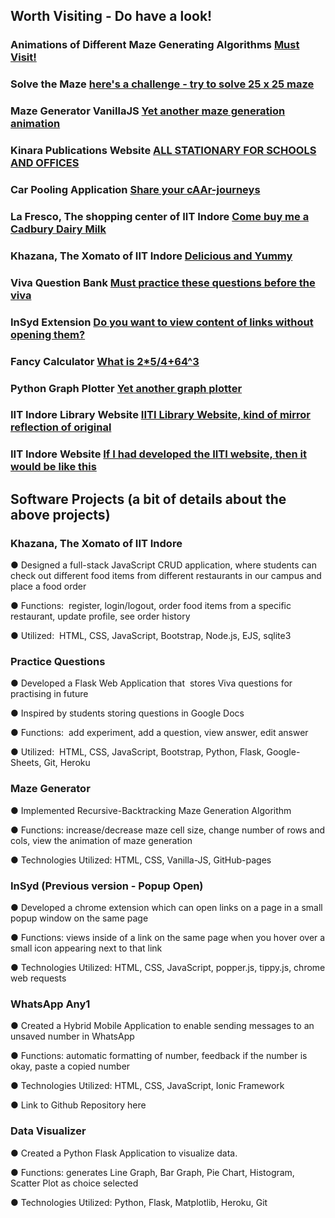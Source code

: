 ## Worth Visiting - Do have a look!
### Animations of Different Maze Generating Algorithms [Must Visit!](https://shaikh-ubaid.github.io/Algo-Project/)
### Solve the Maze [here's a challenge - try to solve 25 x 25 maze](https://shaikh-ubaid.github.io/Maze-Generator-VanillaJS/index.html)
### Maze Generator VanillaJS [Yet another maze generation animation](https://shaikh-ubaid.github.io/Maze-Generator-VanillaJS/animation.html)
### Kinara Publications Website [ALL STATIONARY FOR SCHOOLS AND OFFICES](https://kinara-publications.github.io/website/)
### Car Pooling Application [Share your cAAr-journeys](https://github.com/Unite-On-Wheels/CarPooling)
### La Fresco, The shopping center of IIT Indore [Come buy me a Cadbury Dairy Milk](http://la-fresco.herokuapp.com/)
### Khazana, The Xomato of IIT Indore [Delicious and Yummy](https://khazana.herokuapp.com/)
### Viva Question Bank [Must practice these questions before the viva](https://practice-questions.herokuapp.com/)
### InSyd Extension [Do you want to view content of links without opening them?](https://chrome.google.com/webstore/detail/popup-open/kahnmidddbephipngcmppdgeffcmhhma?hl=en)
### Fancy Calculator [What is 2*5/4+64^3](https://shaikh-ubaid.github.io/Cal-C/)
### Python Graph Plotter [Yet another graph plotter](https://python-graph-plotter.herokuapp.com/)
### IIT Indore Library Website [IITI Library Website, kind of mirror reflection of original](https://shaikh-ubaid.github.io/IITIWebsite/Library)
### IIT Indore Website [If I had developed the IITI website, then it would be like this](https://shaikh-ubaid.github.io/IITIWebsite/)




## Software Projects (a bit of details about the above projects)

### Khazana, The Xomato of IIT Indore
● Designed a full-stack JavaScript CRUD application, where students can check out different food items from different
restaurants in our campus and place a food order

● Functions: ​ register, login/logout, order food items from a specific restaurant, update profile, see order history

● Utilized: ​ HTML, CSS, JavaScript, Bootstrap, Node.js, EJS, sqlite3


### Practice Questions
● Developed a Flask Web Application that ​ stores Viva questions for practising in future

● Inspired by students storing questions in Google Docs

● Functions: ​ add experiment, add a question, view answer, edit answer

● Utilized: ​ HTML, CSS, JavaScript, Bootstrap, Python, Flask, Google-Sheets, Git, Heroku



### Maze Generator
● Implemented Recursive-Backtracking Maze Generation Algorithm

● Functions:  increase/decrease maze cell size, change number of rows and cols, view the animation of maze generation

● Technologies Utilized:  HTML, CSS, Vanilla-JS, GitHub-pages


### InSyd (Previous version - Popup Open)
● Developed a chrome extension which can open links on a page in a small popup window on the same page

● Functions: views inside of a link on the same page when you hover over a small icon appearing next to that link

● Technologies Utilized: HTML, CSS, JavaScript, popper.js, tippy.js, chrome web requests



### WhatsApp Any1
● Created a Hybrid Mobile Application to enable sending messages to an unsaved number in WhatsApp

● Functions: automatic formatting of number, feedback if the number is okay, paste a copied number

● Technologies Utilized: HTML, CSS, JavaScript, Ionic Framework

● Link to Github Repository here

### Data Visualizer
● Created a Python Flask Application to visualize data.

● Functions: generates Line Graph, Bar Graph, Pie Chart, Histogram, Scatter Plot as choice selected

● Technologies Utilized: Python, Flask, Matplotlib, Heroku, Git
